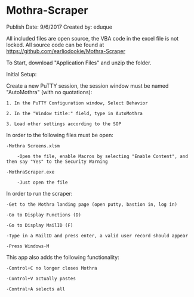 # Mothra-Scraper
Publish Date: 9/6/2017
Created by: eduque

All included files are open source, the VBA code in the excel file is not locked. All source code can be found at https://github.com/earliodookie/Mothra-Scraper

To Start, download "Application Files" and unzip the folder.

Initial Setup:

Create a new PuTTY session, the session window must be named "AutoMothra" (with no quotations):

	1. In the PuTTY Configuration window, Select Behavior
	
	2. In the "Window title:" field, type in AutoMothra
	
	3. Load other settings according to the SOP
	
	
In order to the following files must be open:

	-Mothra Screens.xlsm
	
		-Open the file, enable Macros by selecting "Enable Content", and then say "Yes" to the Security Warning
		
	-MothraScraper.exe
	
		-Just open the file


In order to run the scraper:

	-Get to the Mothra landing page (open putty, bastion in, log in)
	
	-Go to Display Functions (D)
	
	-Go to Display MailID (F)
	
	-Type in a MailID and press enter, a valid user record should appear
	
	-Press Windows-M
	
	
This app also adds the following functionality:

	-Control+C no longer closes Mothra

	-Control+V actually pastes
	
	-Contral+A selects all

